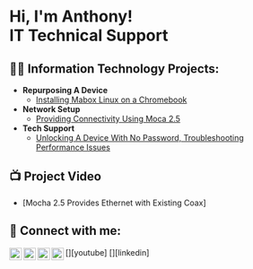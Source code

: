 <h1>Hi, I'm Anthony! <br/><a></a>IT Technical Support</a> 

<h2>👨‍💻 Information Technology Projects:</h2>

- <b>Repurposing A Device</b>
  - [Installing Mabox Linux on a Chromebook](https://github.com/AnthonyBryant1/LinuxChromebook/tree/main)
- <b>Network Setup</b>
  - [Providing Connectivity Using Moca 2.5](https://github.com/AnthonyBryant1/mocaethernet/tree/main)
- <b>Tech Support</b>
  - [Unlocking A Device With No Password, Troubleshooting Performance Issues](https://github.com/AnthonyBryant1/TroubleshootingHPlaptop/tree/main)
  
<h2>📺 Project Video</h2>

- [Mocha 2.5 Provides Ethernet with Existing Coax]

<h2> 🤳 Connect with me:</h2>

[<img align="left" alt="JoshMadakor | YouTube" width="22px" src="https://cdn.jsdelivr.net/npm/simple-icons@v3/icons/youtube.svg" />][youtube]
[<img align="left" alt="JoshMadakor | Twitter" width="22px" src="https://cdn.jsdelivr.net/npm/simple-icons@v3/icons/twitter.svg" />][twitter]
[<img align="left" alt="JoshMadakor | LinkedIn" width="22px" src="https://cdn.jsdelivr.net/npm/simple-icons@v3/icons/linkedin.svg" />][linkedin]
[<img align="left" alt="JoshMadakor | Instagram" width="22px" src="https://cdn.jsdelivr.net/npm/simple-icons@v3/icons/instagram.svg" />][instagram]

[twitter]: 
[youtube]: 
[instagram]: 
[linkedin]: 

<!--
**joshmadakor1/joshmadakor1** is a ✨ _special_ ✨ repository because its `README.md` (this file) appears on your GitHub profile.

Here are some ideas to get you started:

- 🔭 I’m currently working on ...
- 🌱 I’m currently learning ...
- 👯 I’m looking to collaborate on ...
- 🤔 I’m looking for help with ...
- 💬 Ask me about ...
- 📫 How to reach me: ...
- 😄 Pronouns: ...
- ⚡ Fun fact: ...
-->

